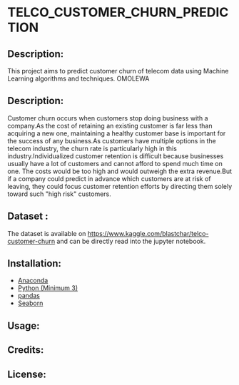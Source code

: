 # TELCO_CUSTOMER_CHURN_PREDICTION

## Description:
This project aims to predict customer churn of telecom data using Machine Learning algorithms and techniques. OMOLEWA

## Description:
Customer churn occurs when customers stop doing business with a company.As the cost of retaining an existing customer is far less than acquiring a new one, maintaining a healthy customer base is important for the success of any business.As customers have multiple options in the telecom industry, the churn rate is particularly high in this industry.Individualized customer retention is difficult because businesses usually have a lot of customers and cannot afford to spend much time on one. The costs would be too high and would outweigh the extra revenue.But if a company could predict in advance which customers are at risk of leaving, they could focus customer retention efforts by directing them solely toward such "high risk" customers.

## Dataset :
The dataset is available on https://www.kaggle.com/blastchar/telco-customer-churn and can be directly read into the jupyter notebook.

## Installation:
* [Anaconda](https://www.continuum.io/downloads)
* [Python (Minimum 3)](https://www.continuum.io/blog/developer-blog/python-3-support-anaconda)
* [pandas](http://pandas.pydata.org/)
* [Seaborn](https://seaborn.pydata.org/)

## Usage:

## Credits:

## License:
